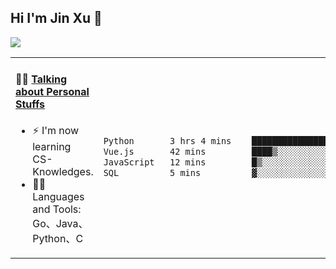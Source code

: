 
## Hi I'm Jin Xu 👋
![](https://komarev.com/ghpvc/?username=jiayouxujin&color=brightgreen&label=PROFILE+VIEWS)



<table align="center">
<tr>
<td valign="top" width="60%">

#### 🏋️‍♀️ <a href="https://github.com/jiayouxujin" target="_blank">Talking about Personal Stuffs</a>
<!-- recent_releases starts -->

- ⚡  I'm now learning CS-Knowledges.  
- 🏊‍♂️ Languages and Tools: Go、Java、Python、C
<!-- recent_releases ends -->
</td>
<td>
 
<!--START_SECTION:waka-->

```txt
Python       3 hrs 4 mins    ███████████████████░░░░░░   75.37 %
Vue.js       42 mins         ████▒░░░░░░░░░░░░░░░░░░░░   17.31 %
JavaScript   12 mins         █▒░░░░░░░░░░░░░░░░░░░░░░░   05.07 %
SQL          5 mins          ▓░░░░░░░░░░░░░░░░░░░░░░░░   02.25 %
```

<!--END_SECTION:waka-->
 
</td>
</tr>
</table>





